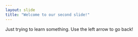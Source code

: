 ```yaml
---
layout: slide
title: "Welcome to our second slide!"
---
```

Just trying to learn something.
Use the left arrow to go back!
